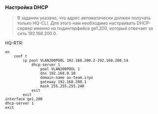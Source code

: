 ### Настройка DHCP

> В задании указано, что адрес автоматически должен получать только HQ-CLI. Для этого нам необходимо настраивать DHCP-сервер именно на подинтерфейсе ge1.200, который отвечает за сеть 192.168.200.0.

HQ-RTR:
```cisco
en
	conf t
		ip pool VLAN200POOL 192.168.200.2-192.168.200.14
			dhcp-server 1
				pool VLAN200POOL 1
				dns 192.168.0.10
				domain-name au-team.irpo
				gateway 192.168.200.1
				mask 255.255.255.240
			exit
		exit
interface ge1.200
dhcp-server 1
exit
```

